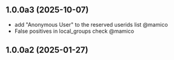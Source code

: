 ## 1.0.0a3 (2025-10-07)


- add "Anonymous User" to the reserved userids list @mamico
- False positives in local_groups check @mamico


## 1.0.0a2 (2025-01-27)
